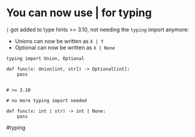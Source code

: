 # You can now use | for typing

`|` got added to type hints >= 3.10, not needing the `typing` import anymore:

- Unions can now be written as `X | Y`
- Optional can now be written as `X | None`

```
typing import Union, Optional

def func(x: Union[int, str]) -> Optional[int]:
    pass


# >= 3.10

# no more typing import needed

def func(x: int | str) -> int | None:
    pass
```

#typing
